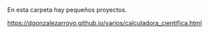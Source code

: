 En esta carpeta hay pequeños proyectos.

https://dgonzalezarroyo.github.io/varios/calculadora_cientifica.html
